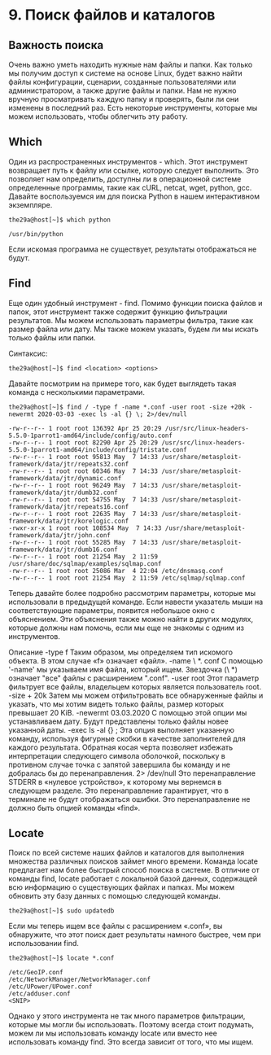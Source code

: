 # 9. Поиск файлов и каталогов
Важность поиска
----

Очень важно уметь находить нужные нам файлы и папки. Как только мы получим доступ к системе на основе Linux, будет важно найти файлы конфигурации, сценарии, созданные пользователями или администратором, а также другие файлы и папки. Нам не нужно вручную просматривать каждую папку и проверять, были ли они изменены в последний раз. Есть некоторые инструменты, которые мы можем использовать, чтобы облегчить эту работу.

Which
----

Один из распространенных инструментов - which. Этот инструмент возвращает путь к файлу или ссылке, которую следует выполнить. Это позволяет нам определить, доступны ли в операционной системе определенные программы, такие как cURL, netcat, wget, python, gcc. Давайте воспользуемся им для поиска Python в нашем интерактивном экземпляре.
```
the29a@host[~]$ which python

/usr/bin/python
```
Если искомая программа не существует, результаты отображаться не будут.

Find
----

Еще один удобный инструмент - find. Помимо функции поиска файлов и папок, этот инструмент также содержит функцию фильтрации результатов. Мы можем использовать параметры фильтра, такие как размер файла или дату. Мы также можем указать, будем ли мы искать только файлы или папки.

Синтаксис:
```
the29a@host[~]$ find <location> <options>
```
Давайте посмотрим на примере того, как будет выглядеть такая команда с несколькими параметрами.
```
the29a@host[~]$ find / -type f -name *.conf -user root -size +20k -newermt 2020-03-03 -exec ls -al {} \; 2>/dev/null

-rw-r--r-- 1 root root 136392 Apr 25 20:29 /usr/src/linux-headers-5.5.0-1parrot1-amd64/include/config/auto.conf
-rw-r--r-- 1 root root 82290 Apr 25 20:29 /usr/src/linux-headers-5.5.0-1parrot1-amd64/include/config/tristate.conf
-rw-r--r-- 1 root root 95813 May  7 14:33 /usr/share/metasploit-framework/data/jtr/repeats32.conf
-rw-r--r-- 1 root root 60346 May  7 14:33 /usr/share/metasploit-framework/data/jtr/dynamic.conf
-rw-r--r-- 1 root root 96249 May  7 14:33 /usr/share/metasploit-framework/data/jtr/dumb32.conf
-rw-r--r-- 1 root root 54755 May  7 14:33 /usr/share/metasploit-framework/data/jtr/repeats16.conf
-rw-r--r-- 1 root root 22635 May  7 14:33 /usr/share/metasploit-framework/data/jtr/korelogic.conf
-rwxr-xr-x 1 root root 108534 May  7 14:33 /usr/share/metasploit-framework/data/jtr/john.conf
-rw-r--r-- 1 root root 55285 May  7 14:33 /usr/share/metasploit-framework/data/jtr/dumb16.conf
-rw-r--r-- 1 root root 21254 May  2 11:59 /usr/share/doc/sqlmap/examples/sqlmap.conf
-rw-r--r-- 1 root root 25086 Mar  4 22:04 /etc/dnsmasq.conf
-rw-r--r-- 1 root root 21254 May  2 11:59 /etc/sqlmap/sqlmap.conf
```

Теперь давайте более подробно рассмотрим параметры, которые мы использовали в предыдущей команде. Если навести указатель мыши на соответствующие параметры, появится небольшое окно с объяснением. Эти объяснения также можно найти в других модулях, которые должны нам помочь, если мы еще не знакомы с одним из инструментов.

Описание
-type f Таким образом, мы определяем тип искомого объекта. В этом случае «f» означает «файл».
-name \ *. conf С помощью '-name' мы указываем имя файла, который ищем. Звездочка (\ *) означает "все" файлы с расширением ".conf".
-user root Этот параметр фильтрует все файлы, владельцем которых является пользователь root.
-size + 20k Затем мы можем отфильтровать все обнаруженные файлы и указать, что мы хотим видеть только файлы, размер которых превышает 20 KiB.
-newermt 03.03.2020 С помощью этой опции мы устанавливаем дату. Будут представлены только файлы новее указанной даты.
-exec ls -al {} \; Эта опция выполняет указанную команду, используя фигурные скобки в качестве заполнителей для каждого результата. Обратная косая черта позволяет избежать интерпретации следующего символа оболочкой, поскольку в противном случае точка с запятой завершила бы команду и не добралась бы до перенаправления.
2> /dev/null Это перенаправление STDERR в «нулевое устройство», к которому мы вернемся в следующем разделе. Это перенаправление гарантирует, что в терминале не будут отображаться ошибки. Это перенаправление не должно быть опцией команды «find».

Locate
----
Поиск по всей системе наших файлов и каталогов для выполнения множества различных поисков займет много времени. Команда locate предлагает нам более быстрый способ поиска в системе. В отличие от команды find, locate работает с локальной базой данных, содержащей всю информацию о существующих файлах и папках. Мы можем обновить эту базу данных с помощью следующей команды.
```
the29a@host[~]$ sudo updatedb
```
Если мы теперь ищем все файлы с расширением «.conf», вы обнаружите, что этот поиск дает результаты намного быстрее, чем при использовании find.
```
the29a@host[~]$ locate *.conf

/etc/GeoIP.conf
/etc/NetworkManager/NetworkManager.conf
/etc/UPower/UPower.conf
/etc/adduser.conf
<SNIP>
```

Однако у этого инструмента не так много параметров фильтрации, которые мы могли бы использовать. Поэтому всегда стоит подумать, можем ли мы использовать команду locate или вместо нее использовать команду find. Это всегда зависит от того, что мы ищем.
